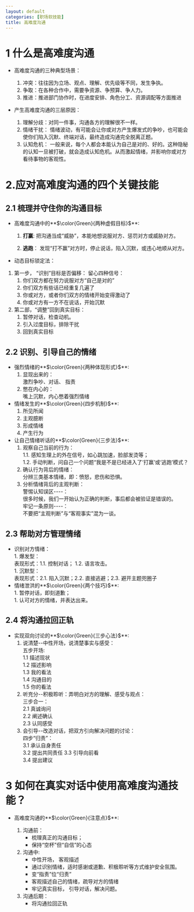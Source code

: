```yaml
---
layout: default
categories: [职场软技能]
title: 高难度沟通
---
```

  
# 1 什么是高难度沟通

  * 高难度沟通的三种典型场景：

    1. 冲突：往往因为立场、观点、理解、优先级等不同，发生争执。
    1. 争取：在各种合作中，需要争资源、争预算、争人力。
    1. 推进：推进部门协作时，在进度安排、角色分工、资源调配等方面推进

  * 产生高难度沟通的三层原因：

    1. 理解分歧：对同一件事，沟通各方的理解很不一样。
    1. 情绪干扰： 情绪波动，有可能会让你或对方产生爆发式的争吵，也可能会使你们陷入沉默、终端对话，最终造成沟通完全脱离正题。
    1. 认知危机： 一般来说，每个人都会本能认为自己是对的、好的。这种隐秘的认知一旦被打破，就会造成认知危机。从而激起情绪，并影响你或对方看待事物的客观性。  

# 2.应对高难度沟通的四个关键技能
## 2.1 梳理并守住你的沟通目标  
  
* 高难度沟通中的**$\color{Green}{两种虚假目标}$**:  

    1. **打赢**:  把沟通当成“威胁”，本能地想说服对方、惩罚对方或威胁对方。  

    1. **逃跑**： 发现“打不赢”对方时，停止说话，陷入沉默，或违心地顺从对方。  

* 动态目标锁定法：

1. 第一步， “识别”目标是否偏移：
留心四种信号：  
    1. 你们双方都在努力说服对方“自己是对的”  
    1. 你们双方有些话已经重复几遍了
    1. 你或对方，或者你们双方的情绪开始变得激动了
    1. 你或对方有一方不在说话，开始沉默  
1. 第二部，“调整”回到真实目标：
    1. 暂停对话，检查动机。
    1. 引入过度目标，排除干扰
    1. 回到真实目标

## 2.2 识别、引导自己的情绪
* 强烈情绪的**$\color{Green}{两种体现形式}$**:
   1. 显现出来的：  
        激烈争吵、对话、 指责
   1. 憋在内心的：  
        嘴上沉默，内心憋着强烈情绪
* 情绪发生的**$\color{Green}{四步机制}$**:
    1. 所见所闻
    1. 主观臆断
    1. 形成情绪
    1. 产生行为
* 让自己情绪听话的**$\color{Green}{三步法}$**:
    1. 观察自己当前的行为：  
        1.1. 感知生理上的外在信号，如心跳加速，脸部发烫等；  
        1.2. 手动判断，问自己一个问题“我是不是已经进入了‘打赢’或‘逃跑’模式？
    1.    确认行为背后的情绪：  
    分辨三类基本情绪，即：愤怒，悲伤和恐惧。
    1. 分析情绪背后的主观判断：  
    警惕认知误区----：  
            很多时候，我们一开始认为正确的判断，事后都会被验证是错误的。  
    牢记一条原则----：  
    不要把“主观判断”与“客观事实”混为一谈。

## 2.3 帮助对方管理情绪 
   * 识别对方情绪：  
    1. 爆发型：  
        表现形式：1.1. 控制对话；  1.2. 语言攻击。  
    1. 沉默型：  
        表现形式：2.1. 陷入沉默；2.2. 直接逃避；2.3. 避开主题兜圈子  
   * 情绪泄洪的**$\color{Green}{两个技巧}$**:  
    1. 暂停对话，即刻道歉；  
    1. 认可对方的情绪，并表达出来。  

## 2.4 将沟通拉回正轨  
  * 实现双向讨论的**$\color{Green}{三步心法}$**:  
    1. 说清楚--中性开场，说清楚事实与感受：  
    五步开场:  
        1.1 描述现状  
        1.2 描述影响  
        1.3 我的看法  
        1.4 沟通目的  
        1.5 你的看法  
    1.  听充分--积极聆听：弄明白对方的理解、感受与观点：  
    三步合一：  
        2.1 真诚询问  
        2.2 阐述确认  
        2.3 认同感受
    1. 会引导--改造对话，把双方引向解决问题的讨论：  
    四步“归责”：  
        3.1 承认自身责任  
        3.2 提出共同责任
        3.3 引导向前看  
        3.4 提出建议  

# 3 如何在真实对话中使用高难度沟通技能？
* 高难度沟通的**$\color{Green}{注意点}$**:

    1. 沟通前：
        - 梳理真正的沟通目标；  
        - 保持“空杯”但“自信”的心态  
    1. 沟通中:  
        - 中性开场， 客观描述  
        - 通过识别情绪，适时感谢或道歉、积极聆听等方式维护安全氛围。 
        - 变“指责”位“归责”  
        - 客观描述自己的情绪，疏导对方的情绪  
        - 牢记真实目标， 引导对话，解决问题。 
    1. 沟通后期：
        - 将沟通拉回正轨  
